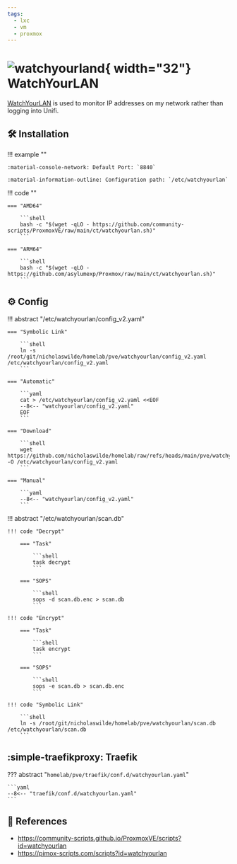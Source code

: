 ```yaml
---
tags:
  - lxc
  - vm
  - proxmox
---
```

# ![watchyourland](https://cdn.jsdelivr.net/gh/selfhst/icons/png/watchyourlan.png){ width="32"} WatchYourLAN

[WatchYourLAN][1] is used to monitor IP addresses on my network rather than logging into Unifi.

## :hammer_and_wrench: Installation

!!! example ""

    :material-console-network: Default Port: `8840`

    :material-information-outline: Configuration path: `/etc/watchyourlan`
    
!!! code ""

    === "AMD64"

        ```shell
        bash -c "$(wget -qLO - https://github.com/community-scripts/ProxmoxVE/raw/main/ct/watchyourlan.sh)"
        ```

    === "ARM64"

        ```shell
        bash -c "$(wget -qLO - https://github.com/asylumexp/Proxmox/raw/main/ct/watchyourlan.sh)"
        ```

## :gear: Config

!!! abstract "/etc/watchyourlan/config_v2.yaml"

    === "Symbolic Link"

        ```shell
        ln -s /root/git/nicholaswilde/homelab/pve/watchyourlan/config_v2.yaml /etc/watchyourlan/config_v2.yaml
        ```
        
    === "Automatic"

        ```yaml
        cat > /etc/watchyourlan/config_v2.yaml <<EOF
        --8<-- "watchyourlan/config_v2.yaml"
        EOF
        ```

    === "Download"

        ```shell
        wget https://github.com/nicholaswilde/homelab/raw/refs/heads/main/pve/watchyourlan/config_v2.yaml -O /etc/watchyourlan/config_v2.yaml
        ```
        
    === "Manual"
    
        ```yaml
        --8<-- "watchyourlan/config_v2.yaml"
        ```

!!! abstract "/etc/watchyourlan/scan.db"

    !!! code "Decrypt"

        === "Task"

            ```shell
            task decrypt
            ```
            
        === "SOPS"

            ```shell
            sops -d scan.db.enc > scan.db
            ```

    !!! code "Encrypt"

        === "Task"
    
            ```shell
            task encrypt
            ```
                
        === "SOPS"
            
            ```shell
            sops -e scan.db > scan.db.enc
            ```

    !!! code "Symbolic Link"

        ```shell
        ln -s /root/git/nicholaswilde/homelab/pve/watchyourlan/scan.db /etc/watchyourlan/scan.db
        ```

## :simple-traefikproxy: Traefik

??? abstract "`homelab/pve/traefik/conf.d/watchyourlan.yaml`"

    ```yaml
    --8<-- "traefik/conf.d/watchyourlan.yaml"
    ```

## :link: References

- <https://community-scripts.github.io/ProxmoxVE/scripts?id=watchyourlan>
- <https://pimox-scripts.com/scripts?id=watchyourlan>

[1]: <https://github.com/aceberg/WatchYourLAN>
